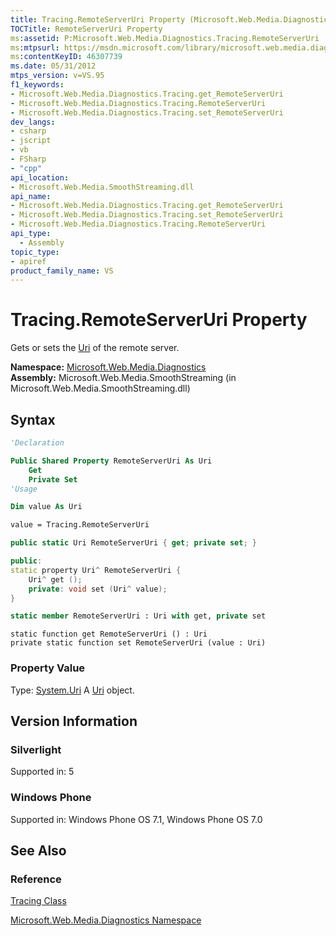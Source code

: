 ```yaml
---
title: Tracing.RemoteServerUri Property (Microsoft.Web.Media.Diagnostics)
TOCTitle: RemoteServerUri Property
ms:assetid: P:Microsoft.Web.Media.Diagnostics.Tracing.RemoteServerUri
ms:mtpsurl: https://msdn.microsoft.com/library/microsoft.web.media.diagnostics.tracing.remoteserveruri(v=VS.95)
ms:contentKeyID: 46307739
ms.date: 05/31/2012
mtps_version: v=VS.95
f1_keywords:
- Microsoft.Web.Media.Diagnostics.Tracing.get_RemoteServerUri
- Microsoft.Web.Media.Diagnostics.Tracing.RemoteServerUri
- Microsoft.Web.Media.Diagnostics.Tracing.set_RemoteServerUri
dev_langs:
- csharp
- jscript
- vb
- FSharp
- "cpp"
api_location:
- Microsoft.Web.Media.SmoothStreaming.dll
api_name:
- Microsoft.Web.Media.Diagnostics.Tracing.get_RemoteServerUri
- Microsoft.Web.Media.Diagnostics.Tracing.set_RemoteServerUri
- Microsoft.Web.Media.Diagnostics.Tracing.RemoteServerUri
api_type:
  - Assembly
topic_type:
- apiref
product_family_name: VS
---
```


# Tracing.RemoteServerUri Property

Gets or sets the [Uri](https://msdn.microsoft.com/library/txt7706a\(v=vs.95\)) of the remote server.

**Namespace:**  [Microsoft.Web.Media.Diagnostics](microsoft-web-media-diagnostics-namespace_1.md)  
**Assembly:**  Microsoft.Web.Media.SmoothStreaming (in Microsoft.Web.Media.SmoothStreaming.dll)

## Syntax

```vb
'Declaration

Public Shared Property RemoteServerUri As Uri
    Get
    Private Set
'Usage

Dim value As Uri

value = Tracing.RemoteServerUri
```

```csharp
public static Uri RemoteServerUri { get; private set; }
```

```cpp
public:
static property Uri^ RemoteServerUri {
    Uri^ get ();
    private: void set (Uri^ value);
}
```

``` fsharp
static member RemoteServerUri : Uri with get, private set
```

```jscript
static function get RemoteServerUri () : Uri
private static function set RemoteServerUri (value : Uri)
```

### Property Value

Type: [System.Uri](https://msdn.microsoft.com/library/txt7706a\(v=vs.95\))  
A [Uri](https://msdn.microsoft.com/library/txt7706a\(v=vs.95\)) object.

## Version Information

### Silverlight

Supported in: 5  

### Windows Phone

Supported in: Windows Phone OS 7.1, Windows Phone OS 7.0  

## See Also

### Reference

[Tracing Class](tracing-class-microsoft-web-media-diagnostics_1.md)

[Microsoft.Web.Media.Diagnostics Namespace](microsoft-web-media-diagnostics-namespace_1.md)
